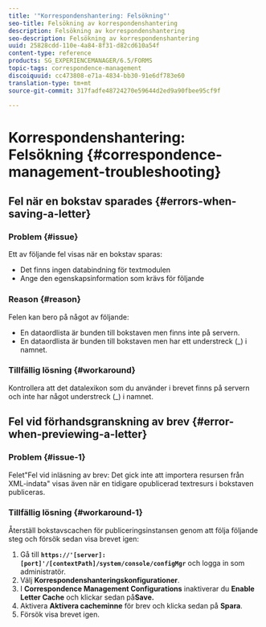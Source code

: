 ```yaml
---
title: '"Korrespondenshantering: Felsökning"'
seo-title: Felsökning av korrespondenshantering
description: Felsökning av korrespondenshantering
seo-description: Felsökning av korrespondenshantering
uuid: 25828cdd-110e-4a84-8f31-d82cd610a54f
content-type: reference
products: SG_EXPERIENCEMANAGER/6.5/FORMS
topic-tags: correspondence-management
discoiquuid: cc473808-e71a-4834-bb30-91e6df783e60
translation-type: tm+mt
source-git-commit: 317fadfe48724270e59644d2ed9a90fbee95cf9f

---
```



# Korrespondenshantering: Felsökning {#correspondence-management-troubleshooting}

## Fel när en bokstav sparades {#errors-when-saving-a-letter}

### Problem {#issue}

Ett av följande fel visas när en bokstav sparas:

* Det finns ingen databindning för textmodulen
* Ange den egenskapsinformation som krävs för följande

### Reason {#reason}

Felen kan bero på något av följande:

* En dataordlista är bunden till bokstaven men finns inte på servern.
* En dataordlista är bunden till bokstaven men har ett understreck (_) i namnet.

### Tillfällig lösning {#workaround}

Kontrollera att det datalexikon som du använder i brevet finns på servern och inte har något understreck (_) i namnet.

## Fel vid förhandsgranskning av brev {#error-when-previewing-a-letter}

### Problem {#issue-1}

Felet&quot;Fel vid inläsning av brev: Det gick inte att importera resursen från XML-indata&quot; visas även när en tidigare opublicerad textresurs i bokstaven publiceras.

### Tillfällig lösning {#workaround-1}

Återställ bokstavscachen för publiceringsinstansen genom att följa följande steg och försök sedan visa brevet igen:

1. Gå till **`https://'[server]:[port]'/[contextPath]/system/console/configMgr`** och logga in som administratör.
1. Välj **Korrespondenshanteringskonfigurationer**.
1. I **Correspondence Management Configurations** inaktiverar du **Enable Letter Cache** och klickar sedan på&#x200B;**Save.**
1. Aktivera **Aktivera cacheminne** för brev och klicka sedan på **Spara**.
1. Försök visa brevet igen.

